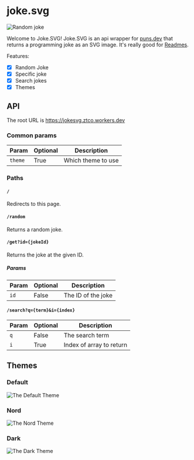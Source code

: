 # joke.svg

![Random joke](https://jokesvg.ztco.workers.dev/random)

Welcome to Joke.SVG! Joke.SVG is an api wrapper for [puns.dev](https://puns.dev) that returns a programming joke as an SVG image. It's really good for [Readmes](https://github.com/ztcollazo).

Features:

- [X] Random Joke
- [X] Specific joke
- [X] Search jokes
- [X] Themes

## API

The root URL is <https://jokesvg.ztco.workers.dev>

### Common params

| Param    | Optional | Description        |
| -------- | -------- | ------------------ |
| `theme`  | True     | Which theme to use |

### Paths

#### `/`

Redirects to this page.

#### `/random`

Returns a random joke.

#### `/get?id={jokeId}`

Returns the joke at the given ID.

##### Params

| Param | Optional | Description        |
| ----- | -------- | ------------------ |
| `id`  | False    | The ID of the joke |

#### `/search?q={term}&i={index}`

| Param | Optional | Description              |
| ----- | -------- | ------------------------ |
| `q`   | False    | The search term          |
| `i`   | True     | Index of array to return |

## Themes

### Default

![The Default Theme](https://jokesvg.ztco.workers.dev/random?theme=default)

### Nord

![The Nord Theme](https://jokesvg.ztco.workers.dev/random?theme=nord)

### Dark

![The Dark Theme](https://jokesvg.ztco.workers.dev/random?theme=dark)
